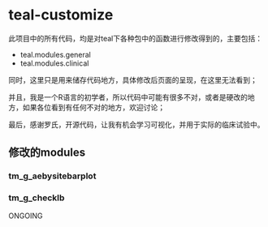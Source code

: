 # teal-customize
此项目中的所有代码，均是对teal下各种包中的函数进行修改得到的，主要包括：
- teal.modules.general
- teal.modules.clinical
 
同时，这里只是用来储存代码地方，具体修改后页面的呈现，在这里无法看到；

并且，我是一个R语言的初学者，所以代码中可能有很多不对，或者是硬改的地方，如果各位看到有任何不对的地方，欢迎讨论；

最后，感谢罗氏，开源代码，让我有机会学习可视化，并用于实际的临床试验中。

## 修改的modules
### tm_g_aebysitebarplot



### tm_g_checklb
ONGOING
